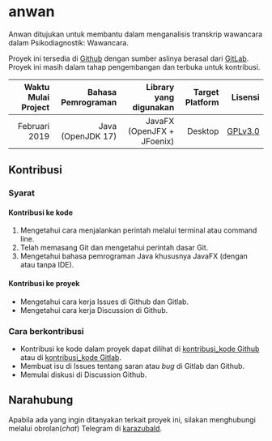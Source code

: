 # anwan

Anwan ditujukan untuk membantu dalam menganalisis transkrip wawancara dalam Psikodiagnostik: Wawancara. 

Proyek ini tersedia di [Github](https://github.com/karazubald/anwan) dengan sumber aslinya berasal dari [GitLab](https://gitlab.com/karazubald/anwan). Proyek ini masih dalam tahap pengembangan dan terbuka untuk kontribusi.

| Waktu Mulai Project | Bahasa Pemrograman | Library yang digunakan | Target Platform | Lisensi |
| -------------: | -------------: | -------------: | -------------: |  -------------: |
| Februari 2019 | Java (OpenJDK 17) | JavaFX (OpenJFX + JFoenix) | Desktop | [GPLv3.0](https://www.gnu.org/licenses/gpl-3.0.en.html)|

## Kontribusi
### Syarat
#### Kontribusi ke kode
1. Mengetahui cara menjalankan perintah melalui terminal atau command line.
1. Telah memasang Git dan mengetahui perintah dasar Git.
1. Mengetahui bahasa pemrograman Java khususnya JavaFX (dengan atau tanpa IDE).
#### Kontribusi ke proyek
- Mengetahui cara kerja Issues di Github dan Gitlab.
- Mengetahui cara kerja Discussion di Github.
### Cara berkontribusi
- Kontribusi ke kode dalam proyek dapat dilihat di [kontribusi_kode Github](https://github.com/karazubald/anwan/blob/main/kontribusi_kode.md) atau di [kontribusi_kode Gitlab](https://gitlab.com/karazubald/anwan/-/blob/main/kontribusi_kode.md).
- Membuat isu di Issues tentang saran atau <i>bug</i> di Gitlab dan Github.
- Memulai diskusi di Discussion Github.

## Narahubung
Apabila ada yang ingin ditanyakan terkait proyek ini, silakan menghubungi melalui obrolan(<i>chat</i>) Telegram di [karazubald](https://t.me/karazubald).
